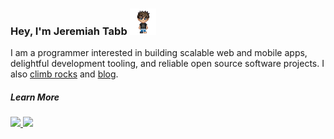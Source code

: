 ### Hey, I'm Jeremiah Tabb <img src="./static/favicon.png" width="42" />

I am a programmer interested in building scalable web and mobile apps, delightful development tooling, and reliable open source software projects.
I also [climb rocks](https://www.mountainproject.com/user/200244605/jeremiah-tabb) and [blog](https://www.jtabb.dev/).

##### Learn More

<a href="https://jtabb.dev">
    <img src="https://icons.iconarchive.com/icons/treetog/i/128/Internet-Document-icon.png" width="36" />
</a>

<a href="https://www.linkedin.com/in/jeremiahtabb">
    <img src="https://icons.iconarchive.com/icons/hopstarter/sleek-xp-software/256/Linked-In-icon.png" width="36" />
</a>
